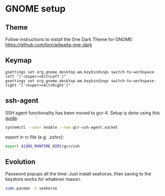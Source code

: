 # GNOME setup

## Theme
Follow instructions to install the One Dark Theme for GNOME: https://github.com/lonr/adwaita-one-dark



## Keymap

```
gsettings set org.gnome.desktop.wm.keybindings switch-to-workspace-left "['<Super><Alt>Left']"
gsettings set org.gnome.desktop.wm.keybindings switch-to-workspace-right "['<Super><Alt>Right']"
```

## ssh-agent

SSH agent functionality has been moved to gcr-4. Setup is done using this [guide](https://wiki.archlinux.org/title/GNOME/Keyring):

```bash
systemctl --user enable --now gcr-ssh-agent.socket
```

export in rc file (e.g. .zshrc):

```bash
export ${XDG_RUNTIME_DIR}/gcr/ssh
```


## Evolution

Password popups all the time: Just install seahorse, then saving to the keystore works
for whatever reason.

```bash
sudo pacman -S seahorse
```


